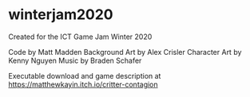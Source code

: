 # winterjam2020
Created for the ICT Game Jam Winter 2020

Code by Matt Madden
Background Art by Alex Crisler
Character Art by Kenny Nguyen
Music by Braden Schafer

Executable download and game description at https://matthewkayin.itch.io/critter-contagion
